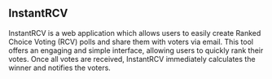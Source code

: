 ## InstantRCV

InstantRCV is a web application which allows users to easily create Ranked Choice Voting (RCV) polls and share them with voters via email. This tool offers an engaging and simple interface, allowing users to quickly rank their votes. Once all votes are received, InstantRCV immediately calculates the winner and notifies the voters.

